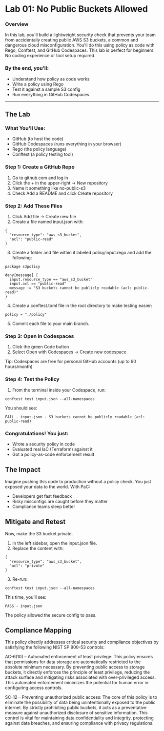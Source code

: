 # Lab 01: No Public Buckets Allowed

### Overview

In this lab, you'll build a lightweight security check that prevents your team from accidentally creating public AWS S3 buckets, a common and dangerous cloud misconfiguration. You'll do this using policy as code with Rego, Conftest, and GitHub Codespaces.
This lab is perfect for beginners. No coding experience or tool setup required.

### By the end, you’ll:
- Understand how policy as code works
- Write a policy using Rego
- Test it against a sample S3 config
- Run everything in GitHub Codespaces

---

## The Lab

### What You’ll Use:
- GitHub (to host the code)
- GitHub Codespaces (runs everything in your browser)
- Rego (the policy language)
- Conftest (a policy testing tool)


### Step 1: Create a GitHub Repo
1. Go to github.com and log in
2. Click the + in the upper-right → New repository
3. Name it something like no-public-s3
4. Check Add a README and click Create repository


### Step 2: Add These Files
1. Click Add file → Create new file
2. Create a file named input.json with:

```
{
  "resource_type": "aws_s3_bucket",
  "acl": "public-read"
}
```

3. Create a folder and file within it labeled policy/input.rego and add the following:

```
package s3policy

deny[message] {
  input.resource_type == "aws_s3_bucket"
  input.acl == "public-read"
  message := "S3 buckets cannot be publicly readable (acl: public-read)"
}
```

4. Create a conftest.toml file in the root directory to make testing easier:

```
policy = "./policy"
```

5. Commit each file to your main branch.


### Step 3: Open in Codespaces
1. Click the green Code button
2. Select Open with Codespaces → Create new codespace

Tip: Codespaces are free for personal GitHub accounts (up to 60 hours/month)


### Step 4: Test the Policy
1. From the terminal inside your Codespace, run:

```
conftest test input.json --all-namespaces
```

You should see:

```
FAIL - input.json - S3 buckets cannot be publicly readable (acl: public-read)
```

### Congratulations! You just:
- Wrote a security policy in code
- Evaluated real IaC (Terraform) against it
- Got a policy-as-code enforcement result




## The Impact

Imagine pushing this code to production without a policy check. You just exposed your data to the world.
With PaC:
- Developers get fast feedback
- Risky misconfigs are caught before they matter
- Compliance teams sleep better




## Mitigate and Retest

Now, make the S3 bucket private.
1. In the left sidebar, open the input.json file.
2. Replace the content with:

```
{
  "resource_type": "aws_s3_bucket",
  "acl": "private"
}
```

3.	Re-run:

```
conftest test input.json --all-namespaces
```

This time, you’ll see:

```
PASS - input.json
```

The policy allowed the secure config to pass. 



## Compliance Mapping

This policy directly addresses critical security and compliance objectives by satisfying the following NIST SP 800-53 controls:

AC-6(10) – Automated enforcement of least privilege: This policy ensures that permissions for data storage are automatically restricted to the absolute minimum necessary. By preventing public access to storage buckets, it directly enforces the principle of least privilege, reducing the attack surface and mitigating risks associated with over-privileged access. This automated enforcement minimizes the potential for human error in configuring access controls.

SC-12 – Preventing unauthorized public access: The core of this policy is to eliminate the possibility of data being unintentionally exposed to the public internet. By strictly prohibiting public buckets, it acts as a preventative measure against unauthorized disclosure of sensitive information. This control is vital for maintaining data confidentiality and integrity, protecting against data breaches, and ensuring compliance with privacy regulations.
